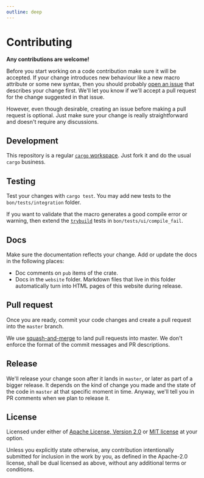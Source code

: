 ```yaml
---
outline: deep
---
```


# Contributing

**Any contributions are welcome!**

Before you start working on a code contribution make sure it will be accepted. If your change introduces new behaviour like a new macro attribute or some new syntax, then you should probably [open an issue](https://github.com/elastio/bon/issues) that describes your change first. We'll let you know if we'll accept a pull request for the change suggested in that issue.

However, even though desirable, creating an issue before making a pull request is optional. Just make sure your change is really straightforward and doesn't require any discussions.

## Development

This repository is a regular [`cargo` workspace](https://doc.rust-lang.org/book/ch14-03-cargo-workspaces.html). Just fork it and do the usual `cargo` business.

## Testing

Test your changes with `cargo test`. You may add new tests to the `bon/tests/integration` folder.

If you want to validate that the macro generates a good compile error or warning, then extend the [`trybuild`](https://docs.rs/trybuild/latest/trybuild/) tests in `bon/tests/ui/compile_fail`.

## Docs

Make sure the documentation reflects your change. Add or update the docs in the following places:

-   Doc comments on `pub` items of the crate.
-   Docs in the `website` folder. Markdown files that live in this folder automatically turn into HTML pages of this website during release.

## Pull request

Once you are ready, commit your code changes and create a pull request into the `master` branch.

We use [squash-and-merge](https://docs.github.com/en/pull-requests/collaborating-with-pull-requests/incorporating-changes-from-a-pull-request/about-pull-request-merges#squash-and-merge-your-commits) to land pull requests into master. We don't enforce the format of the commit messages and PR descriptions.

## Release

We'll release your change soon after it lands in `master`, or later as part of a bigger release. It depends on the kind of change you made and the state of the code in `master` at that specific moment in time. Anyway, we'll tell you in PR comments when we plan to release it.

## License

Licensed under either of [Apache License, Version
2.0](https://github.com/elastio/bon/blob/master/LICENSE-APACHE) or [MIT license](https://github.com/elastio/bon/blob/master/LICENSE-MIT) at your option.

Unless you explicitly state otherwise, any contribution intentionally submitted
for inclusion in the work by you, as defined in the Apache-2.0 license, shall be
dual licensed as above, without any additional terms or conditions.
